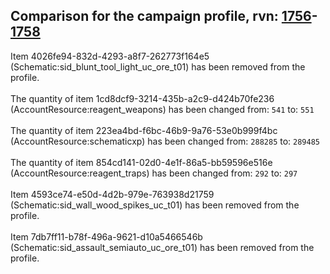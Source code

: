 ## Comparison for the campaign profile, rvn: [1756](https://github.com/PRO100KatYT/FortniteProfileRevisions/tree/main/profiles/campaign/1756%20campaign.json)-[1758](https://github.com/PRO100KatYT/FortniteProfileRevisions/tree/main/profiles/campaign/1758%20campaign.json)

Item 4026fe94-832d-4293-a8f7-262773f164e5 (Schematic:sid_blunt_tool_light_uc_ore_t01) has been removed from the profile.
<br><br>
The quantity of item 1cd8dcf9-3214-435b-a2c9-d424b70fe236 (AccountResource:reagent_weapons) has been changed from: `541` to: `551`
<br><br>
The quantity of item 223ea4bd-f6bc-46b9-9a76-53e0b999f4bc (AccountResource:schematicxp) has been changed from: `288285` to: `289485`
<br><br>
The quantity of item 854cd141-02d0-4e1f-86a5-bb59596e516e (AccountResource:reagent_traps) has been changed from: `292` to: `297`
<br><br>
Item 4593ce74-e50d-4d2b-979e-763938d21759 (Schematic:sid_wall_wood_spikes_uc_t01) has been removed from the profile.
<br><br>
Item 7db7ff11-b78f-496a-9621-d10a5466546b (Schematic:sid_assault_semiauto_uc_ore_t01) has been removed from the profile.
<br><br>

